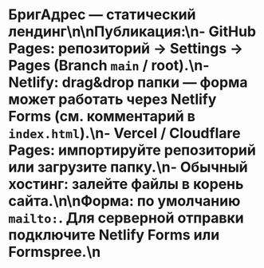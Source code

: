 # БригАдрес — статический лендинг\n\n**Публикация:**\n- GitHub Pages: репозиторий → Settings → Pages (Branch `main` / root).\n- Netlify: drag&drop папки — форма может работать через Netlify Forms (см. комментарий в `index.html`).\n- Vercel / Cloudflare Pages: импортируйте репозиторий или загрузите папку.\n- Обычный хостинг: залейте файлы в корень сайта.\n\n**Форма:** по умолчанию `mailto:`. Для серверной отправки подключите Netlify Forms или Formspree.\n